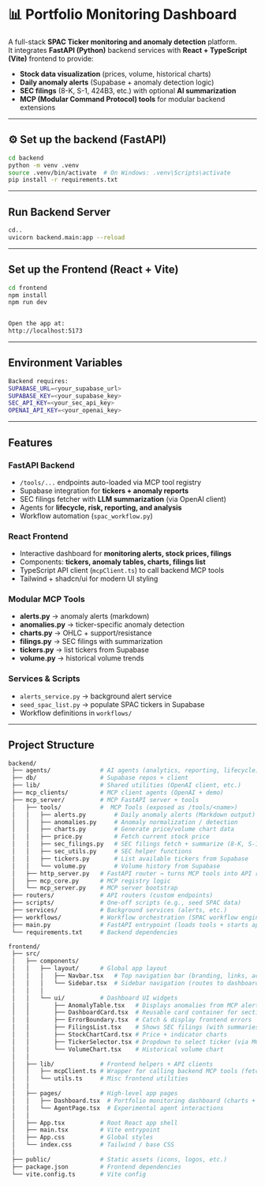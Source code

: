 # 📊 Portfolio Monitoring Dashboard

A full-stack **SPAC Ticker monitoring and anomaly detection** platform.  
It integrates **FastAPI (Python)** backend services with **React + TypeScript (Vite)** frontend to provide:

-  **Stock data visualization** (prices, volume, historical charts)  
-  **Daily anomaly alerts** (Supabase + anomaly detection logic)  
-  **SEC filings** (8-K, S-1, 424B3, etc.) with optional **AI summarization**  
-  **MCP (Modular Command Protocol) tools** for modular backend extensions  

---

## ⚙️ Set up the backend (FastAPI)
```bash
cd backend
python -m venv .venv
source .venv/bin/activate  # On Windows: .venv\Scripts\activate
pip install -r requirements.txt

```
---


## Run Backend Server
```bash
cd..
uvicorn backend.main:app --reload
```
---

## Set up the Frontend (React + Vite)
```bash
cd frontend
npm install
npm run dev


Open the app at:
http://localhost:5173

```
---

## Environment Variables
```bash
Backend requires:
SUPABASE_URL=<your_supabase_url>
SUPABASE_KEY=<your_supabase_key>
SEC_API_KEY=<your_sec_api_key>
OPENAI_API_KEY=<your_openai_key>

```
---

##  Features

###  FastAPI Backend
- `/tools/...` endpoints auto-loaded via MCP tool registry  
- Supabase integration for **tickers + anomaly reports**  
- SEC filings fetcher with **LLM summarization** (via OpenAI client)  
- Agents for **lifecycle, risk, reporting, and analysis**  
- Workflow automation (`spac_workflow.py`)  

###  React Frontend
- Interactive dashboard for **monitoring alerts, stock prices, filings**  
- Components: **tickers, anomaly tables, charts, filings list**  
- TypeScript API client (`mcpClient.ts`) to call backend MCP tools  
- Tailwind + shadcn/ui for modern UI styling  

###  Modular MCP Tools
- **alerts.py** → anomaly alerts (markdown)  
- **anomalies.py** → ticker-specific anomaly detection  
- **charts.py** → OHLC + support/resistance  
- **filings.py** → SEC filings with summarization  
- **tickers.py** → list tickers from Supabase  
- **volume.py** → historical volume trends  

###  Services & Scripts
- `alerts_service.py` → background alert service  
- `seed_spac_list.py` → populate SPAC tickers in Supabase  
- Workflow definitions in `workflows/`  

---

##  Project Structure
```bash
backend/
 ├── agents/              # AI agents (analytics, reporting, lifecycle)
 ├── db/                  # Supabase repos + client
 ├── lib/                 # Shared utilities (OpenAI client, etc.)
 ├── mcp_clients/         # MCP client agents (OpenAI + demo)
 ├── mcp_server/          # MCP FastAPI server + tools
 │   ├── tools/           #  MCP Tools (exposed as /tools/<name>)
 │   │   ├── alerts.py        # Daily anomaly alerts (Markdown output)
 │   │   ├── anomalies.py     # Anomaly normalization / detection
 │   │   ├── charts.py        # Generate price/volume chart data
 │   │   ├── price.py         # Fetch current stock price
 │   │   ├── sec_filings.py   # SEC filings fetch + summarize (8-K, S-1, etc.)
 │   │   ├── sec_utils.py     # SEC helper functions
 │   │   ├── tickers.py       # List available tickers from Supabase
 │   │   └── volume.py        # Volume history from Supabase
 │   ├── http_server.py   # FastAPI router → turns MCP tools into API routes
 │   ├── mcp_core.py      # MCP registry logic
 │   └── mcp_server.py    # MCP server bootstrap
 ├── routers/             # API routers (custom endpoints)
 ├── scripts/             # One-off scripts (e.g., seed SPAC data)
 ├── services/            # Background services (alerts, etc.)
 ├── workflows/           # Workflow orchestration (SPAC workflow engine)
 ├── main.py              # FastAPI entrypoint (loads tools + starts app)
 └── requirements.txt     # Backend dependencies

frontend/
 ├── src/
 │   ├── components/      
 │   │   ├── layout/      # Global app layout
 │   │   │   ├── Navbar.tsx   # Top navigation bar (branding, links, actions)
 │   │   │   └── Sidebar.tsx  # Sidebar navigation (routes to dashboard, agents, etc.)
 │   │   │
 │   │   └── ui/          # Dashboard UI widgets
 │   │       ├── AnomalyTable.tsx   # Displays anomalies from MCP alerts
 │   │       ├── DashboardCard.tsx  # Reusable card container for sections
 │   │       ├── ErrorBoundary.tsx  # Catch & display frontend errors
 │   │       ├── FilingsList.tsx    # Shows SEC filings (with summaries/PDF links)
 │   │       ├── StockChartCard.tsx # Price + indicator charts
 │   │       ├── TickerSelector.tsx # Dropdown to select ticker (via MCP tickers tool)
 │   │       └── VolumeChart.tsx    # Historical volume chart
 │   │
 │   ├── lib/             # Frontend helpers + API clients
 │   │   ├── mcpClient.ts # Wrapper for calling backend MCP tools (fetch → JSON)
 │   │   └── utils.ts     # Misc frontend utilities
 │   │
 │   ├── pages/           # High-level app pages
 │   │   ├── Dashboard.tsx  # Portfolio monitoring dashboard (charts + alerts)
 │   │   └── AgentPage.tsx  # Experimental agent interactions
 │   │
 │   ├── App.tsx          # Root React app shell
 │   ├── main.tsx         # Vite entrypoint
 │   ├── App.css          # Global styles
 │   └── index.css        # Tailwind / base CSS
 │
 ├── public/              # Static assets (icons, logos, etc.)
 ├── package.json         # Frontend dependencies
 └── vite.config.ts       # Vite config

```

